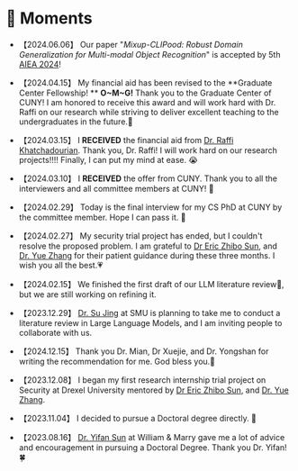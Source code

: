 # 💫 Moments

- 【2024.06.06】 Our paper "*Mixup-CLIPood: Robust Domain Generalization for Multi-modal Object Recognition*" is accepted by 5th [AIEA 2024](http://www.icaiea.com/)!

- 【2024.04.15】 My financial aid has been revised to the **Graduate Center Fellowship! ** **O~M~G!** Thank you to the Graduate Center of CUNY! I am honored to receive this award and will work hard with Dr. Raffi on our research while striving to deliver excellent teaching to the undergraduates in the future.💪

- 【2024.03.15】 I **RECEIVED** the financial aid from [Dr. Raffi Khatchadourian](https://khatchad.commons.gc.cuny.edu/). Thank you, Dr. Raffi! I will work hard on our research projects!!!! Finally, I can put my mind at ease. 😭

- 【2024.03.10】 I **RECEIVED** the offer from CUNY. Thank you to all the interviewers and all committee members at CUNY! 🌹

- 【2024.02.29】 Today is the final interview for my CS PhD at CUNY by the committee member. Hope I can pass it. 🙏

- 【2024.02.27】 My security trial project has ended, but I couldn't resolve the proposed problem. I am grateful to [Dr Eric Zhibo Sun](https://zhibosun.com/), and [Dr. Yue Zhang](https://yue.zyueinfosec.com/) for their patient guidance during these three months. I wish you all the best.💗

- 【2024.02.15】 We finished the first draft of our LLM literature review🍻, but we are still working on refining it.

- 【2023.12.29】 [Dr. Su Jing](https://www.smu.edu/provost/virtualization/people/students/su) at SMU is planning to take me to conduct a literature review in Large Language Models, and I am inviting people to collaborate with us.

- 【2024.12.15】 Thank you Dr. Mian, Dr Xuejie, and Dr. Yongshan for writing the recommendation for me. God bless you.🙏

- 【2023.12.08】 I began my first research internship trial project on Security at Drexel University mentored by [Dr Eric Zhibo Sun](https://zhibosun.com/), and [Dr. Yue Zhang](https://yue.zyueinfosec.com/).

- 【2023.11.04】 I decided to pursue a Doctoral degree directly. 💪

- 【2023.08.16】 [Dr. Yifan Sun](https://sarchlab.org/syifan) at William & Marry gave me a lot of advice and encouragement in pursuing a Doctoral Degree. Thank you Dr. Yifan! 🍀

  
